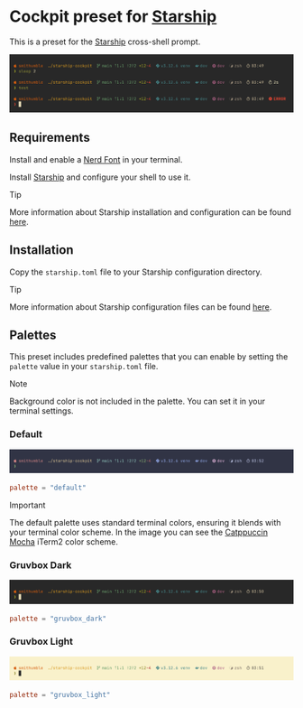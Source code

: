 # Cockpit preset for [Starship](https://starship.rs/)

This is a preset for the [Starship](https://starship.rs/) cross-shell prompt.

![Starship Cockpit Demo](./assets/demo.png)

## Requirements

Install and enable a [Nerd Font](https://www.nerdfonts.com/) in your terminal.

Install [Starship](https://starship.rs/) and configure your shell to use it.

> [!TIP]
> More information about Starship installation and configuration can be found [here](https://starship.rs/guide/#%F0%9F%9A%80-installation).

## Installation

Copy the `starship.toml` file to your Starship configuration directory.

> [!TIP]
> More information about Starship configuration files can be found [here](https://starship.rs/config/#configuration).

## Palettes

This preset includes predefined palettes that you can enable by setting the `palette` value in your `starship.toml` file.

> [!NOTE]
> Background color is not included in the palette. You can set it in your terminal settings.

### Default

![Starship Cockpit Default Palette](./assets/palettes/default.png)

```toml
palette = "default"
```

> [!IMPORTANT]
> The default palette uses standard terminal colors, ensuring it blends with your terminal color scheme. In the image you can see the [Catppuccin Mocha](https://raw.githubusercontent.com/mbadolato/iTerm2-Color-Schemes/master/schemes/catppuccin-mocha.itermcolors) iTerm2 color scheme.

### Gruvbox Dark

![Starship Cockpit Gruvbox Dark Palette](./assets/palettes/gruvbox_dark.png)

```toml
palette = "gruvbox_dark"
```

### Gruvbox Light

![Starship Cockpit Gruvbox Light Palette](./assets/palettes/gruvbox_light.png)

```toml
palette = "gruvbox_light"
```
